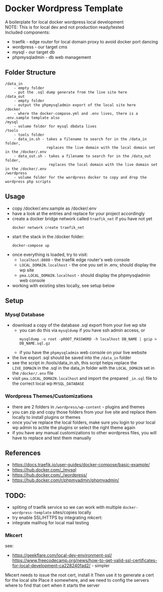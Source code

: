 # Docker Wordpress Template
A boilerplate for local docker wordpress local development<br />
NOTE: This is for local dev and not production ready/tested<br />
Included components:
- traefik - edge router for local domain proxy to avoid docker port dancing
- wordpress - our target cms
- mysql - our target db
- phpmysqladmin - db web management

## Folder Structure
```
/data_in
    - empty folder
    - put the .sql dump generate from the live site here
/data_out
    - empty folder
    - output the phpmysqladmin export of the local site here
/docker
    - where the docker-compose.yml and .env lives, there is a .env.sample template also
/mysql
    - volume folder for mysql dbdata lives
/tools
    - tools folder
    - data_in.sh - takes a filename to search for in the /data_in folder,
                   replaces the live domain with the local domain set in the /docker/.env
    - data_out.sh - takes a filename to search for in the /data_out folder,
                    replaces the local domain with the live domain set in the /docker/.env
/wordpress
    - volume folder for the wordpress docker to copy and drop the wordpress php scripts
```

## Usage
- copy /docker/.env.sample as /docker/.env
- have a look at the entries and replace for your project accordingly
- create a docker bridge network called `traefik_net` if you have not yet
    ```
    docker network create traefik_net
    ```
- start the stack in the /docker folder:
    ```
    docker-compose up
    ```
- once everything is loaded, try to visit:
    - `localhost:8080` - the traefik edge router's web console
    - `LOCAL_DOMAIN.localhost` - the one you set in .env, should display the wp site
    - `pma.LOCAL_DOMAIN.localhost` - should display the phpmysqladmin web console
- working with existing sites locally, see setup below

## Setup
### Mysql Database
- download a copy of the database .sql export from your live wp site
  - you can do this via `mysqldump` if you have ssh admin access, or
    ```
    mysqldump -u root -pROOT_PASSWORD -h localhost DB_NAME | gzip > DB_NAME.sql.gz
    ```
  - if you have the `phpmysqladmin` web console on your live website
- the live export .sql should be saved into the `/data_in` folder
- see the script in /tools/data_in.sh, this script helps replace the `LIVE_DOMAIN` in the .sql in the data_in folder with the `LOCAL_DOMAIN` set in the `/docker/.env` file
- visit `pma.LOCAL_DOMAIN.localhost` and import the prepared `_in.sql` file to the correct local wp `MYSQL_DATABASE`

### Wordpress Themes/Customizations
- there are 2 folders in `/wordpress/wp-content` - plugins and themes
- you can zip and copy those folders from your live site and replace them locally to install plugins or themes
- once you've replace the local folders, make sure you login to your local wp admin to actite the plugins or select the right theme again
- if you have any manual customizations to other wordpress files, you will have to replace and test them manually

## References
* https://docs.traefik.io/user-guides/docker-compose/basic-example/
* https://hub.docker.com/_/mysql
* https://hub.docker.com/_/wordpress/
* https://hub.docker.com/r/phpmyadmin/phpmyadmin/

## TODO:
- spliting of traefik service so we can work with multiple `docker-wordpress-template` sites/copies locally
- try enable SSL/HTTPS by integrating mkcert:
- integrate mailhog for local mail testing

### Mkcert
see: 
- https://geekflare.com/local-dev-environment-ssl/
https://www.freecodecamp.org/news/how-to-get-valid-ssl-certificates-for-local-development-ca228240fad2/ - simpler

Mkcert needs to issue the root cert, install it
Then use it to generate a cert for the local site
Place it somewhere, and we need to config the servers where to find that cert when it starts the server